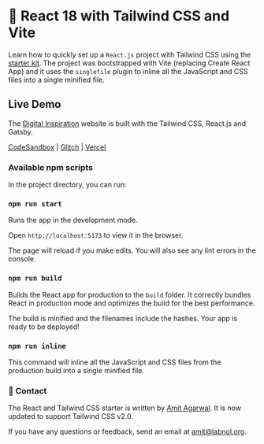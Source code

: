 # 🚀 React 18 with Tailwind CSS and Vite

Learn how to quickly set up a `React.js` project with Tailwind CSS using the [starter kit](https://github.com/labnol/react-tailwind). The project was bootstrapped with Vite (replacing Create React App) and it uses the `singlefile` plugin to inline all the JavaScript and CSS files into a single minified file.

## Live Demo

The [Digital Inspiration](https://digitalinspiration.com/) website is built with the Tailwind CSS, React.js and Gatsby.

[CodeSandbox](https://codesandbox.io/s/github/labnol/react-tailwind) | [Glitch](https://glitch.com/edit/#!/remix/react-tailwindcss) | [Vercel](https://csb-ggfl7-ipit3clvr.vercel.app/)

### Available npm scripts

In the project directory, you can run:

### `npm run start`

Runs the app in the development mode.

Open `http://localhost:5173` to view it in the browser.

The page will reload if you make edits. You will also see any lint errors in the console.

### `npm run build`

Builds the React app for production to the `build` folder. It correctly bundles React in production mode and optimizes the build for the best performance.

The build is minified and the filenames include the hashes. Your app is ready to be deployed!

### `npm run inline`

This command will inline all the JavaScript and CSS files from the production build into a single minified file.

### 📧 Contact

The React and Tailwind CSS starter is written by [Amit Agarwal](https://www.labnol.org/about). It is now updated to support Tailwind CSS v2.0.

If you have any questions or feedback, send an email at [amit@labnol.org](mailto:amit@labnol.org?subject=Tailwind+React).
